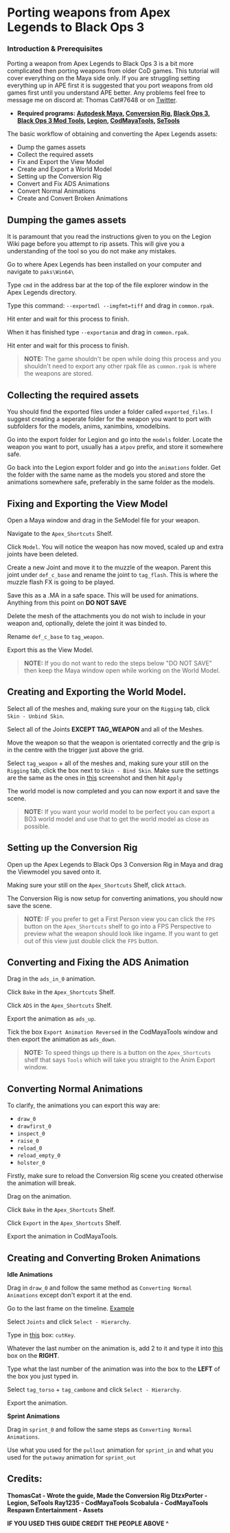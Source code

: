 # Porting weapons from Apex Legends to Black Ops 3

### Introduction & Prerequisites
Porting a weapon from Apex Legends to Black Ops 3 is a bit more complicated then porting weapons from older CoD games. This tutorial will cover everything on the Maya side only. If you are struggling setting everything up in APE first it is suggested that you port weapons from old games first until you understand APE better. Any problems feel free to message me on discord at: Thomas Cat#7648 or on [Twitter](https://twitter.com/SpSSdyMain).
- **Required programs: [Autodesk Maya](http://www.autodesk.com/products/maya/overview), [Conversion Rig](https://modme.co/index.php?view=topic&tid=2860), [Black Ops 3](http://store.steampowered.com/app/311210/), [Black Ops 3 Mod Tools](http://steamcommunity.com/app/455130), [Legion](https://wiki.modme.co/wiki/apps/Legion.html), [CodMayaTools](https://github.com/LunaRyuko/CoDMayaTools/releases), [SeTools](https://github.com/dtzxporter/SETools)**

The basic workflow of obtaining and converting the Apex Legends assets:
 - Dump the games assets
 - Collect the required assets
 - Fix and Export the View Model
 - Create and Export a World Model
 - Setting up the Conversion Rig
 - Convert and Fix ADS Animations
 - Convert Normal Animations
 - Create and Convert Broken Animations

## Dumping the games assets
It is paramount that you read the instructions given to you on the Legion Wiki page before you attempt to rip assets. This will give you a understanding of the tool so you do not make any mistakes.

Go to where Apex Legends has been installed on your computer and navigate to `paks\Win64\`

Type `cmd` in the address bar at the top of the file explorer window in the Apex Legends directory.

Type this command: `--exportmdl --imgfmt=tiff` and drag in `common.rpak`.

Hit enter and wait for this process to finish.

When it has finished type `--exportanim` and drag in `common.rpak`.

Hit enter and wait for this process to finish.

> **NOTE:** The game shouldn't be open while doing this process and you shouldn't need to export any other rpak file as `common.rpak` is where the weapons are stored.

## Collecting the required assets
You should find the exported files under a folder called `exported_files`. I suggest creating a seperate folder for the weapon you want to port with subfolders for the models, anims, xanimbins, xmodelbins.

Go into the export folder for Legion and go into the `models` folder. Locate the weapon you want to port, usually has a `atpov` prefix, and store it somewhere safe.

Go back into the Legion export folder and go into the `animations` folder. Get the folder with the same name as the models you stored and store the animations somewhere safe, preferably in the same folder as the models.

## Fixing and Exporting the View Model

Open a Maya window and drag in the SeModel file for your weapon.

Navigate to the `Apex_Shortcuts` Shelf.

Click `Model`. You will notice the weapon has now moved, scaled up and extra joints have been deleted.

Create a new Joint and move it to the muzzle of the weapon. Parent this joint under `def_c_base` and rename the joint to `tag_flash`. This is where the muzzle flash FX is going to be played.

Save this as a .MA in a safe space. This will be used for animations. Anything from this point on **DO NOT SAVE**

Delete the mesh of the attachments you do not wish to include in your weapon and, optionally, delete the joint it was binded to.

Rename `def_c_base` to `tag_weapon`.

Export this as the View Model.

> **NOTE:** If you do not want to redo the steps below "DO NOT SAVE" then keep the Maya window open while working on the World Model.

## Creating and Exporting the World Model.

Select all of the meshes and, making sure your on the `Rigging` tab, click `Skin - Unbind Skin`.

Select all of the Joints **EXCEPT TAG_WEAPON** and all of the Meshes.

Move the weapon so that the weapon is orientated correctly and the grip is in the centre with the trigger just above the grid.

Select `tag_weapon` + all of the meshes and, making sure your still on the `Rigging` tab, click the box next to `Skin - Bind Skin`. Make sure the settings are the same as the ones in [this](https://i.imgur.com/jdJ4Y2N.png) screenshot and then hit `Apply`

The world model is now completed and you can now export it and save the scene.

> **NOTE:** If you want your world model to be perfect you can export a BO3 world model and use that to get the world model as close as possible. 

## Setting up the Conversion Rig

Open up the Apex Legends to Black Ops 3 Conversion Rig in Maya and drag the Viewmodel you saved onto it.

Making sure your still on the `Apex_Shortcuts` Shelf, click `Attach`.

The Conversion Rig is now setup for converting animations, you should now save the scene.

> **NOTE:** IF you prefer to get a First Person view you can click the `FPS` button on the `Apex_Shortcuts` shelf to go into a FPS Perspective to preview what the weapon should look like ingame. If you want to get out of this view just double click the `FPS` button.

## Converting and Fixing the ADS Animation

Drag in the `ads_in_0` animation.

Click `Bake` in the `Apex_Shortcuts` Shelf.

Click `ADS` in the `Apex_Shortcuts` Shelf.

Export the animation as `ads_up`.

Tick the box `Export Animation Reversed` in the CodMayaTools window and then export the animation as `ads_down`.

> **NOTE:** To speed things up there is a button on the `Apex_Shortcuts` shelf that says `Tools` which will take you straight to the Anim Export window.

## Converting Normal Animations
To clarify, the animations you can export this way are:
 - `draw_0`
 - `drawfirst_0`
 - `inspect_0`
 - `raise_0`
 - `reload_0`
 - `reload_empty_0`
 - `holster_0`
 
Firstly, make sure to reload the Conversion Rig scene you created otherwise the animation will break.

Drag on the animation.

Click `Bake` in the `Apex_Shortcuts` Shelf.

Click `Export` in the `Apex_Shortcuts` Shelf.

Export the animation in CodMayaTools.

## Creating and Converting Broken Animations

**Idle Animations**

 Drag in `draw_0` and follow the same method as `Converting Normal Animations` except don't export it at the end.
 
 Go to the last frame on the timeline. [Example](https://i.imgur.com/ZQ8rZBZ.png)
 
 Select `Joints` and click `Select - Hierarchy`.
 
 Type in [this](https://i.imgur.com/wzn7cjl.png) box: `cutKey`.
 
 Whatever the last number on the animation is, add 2 to it and type it into [this](https://i.imgur.com/w1tbvOn.png) box on the **RIGHT**.
 
 Type what the last number of the animation was into the box to the **LEFT** of the box you just typed in.
 
 Select `tag_torso` + `tag_cambone` and click `Select - Hierarchy`.
 
 Export the animation.
 
**Sprint Animations**
 
 Drag in `sprint_0` and follow the same steps as `Converting Normal Animations`.
 
 Use what you used for the `pullout` animation for `sprint_in` and what you used for the `putaway` animation for `sprint_out`
 
## Credits:
**ThomasCat - Wrote the guide, Made the Conversion Rig
DtzxPorter - Legion, SeTools
Ray1235 - CodMayaTools
Scobalula - CodMayaTools
Respawn Entertainment - Assets**

**IF YOU USED THIS GUIDE CREDIT THE PEOPLE ABOVE  ^**
 
